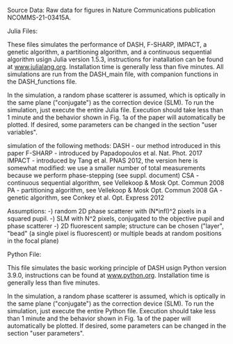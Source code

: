 Source Data:
Raw data for figures in Nature Communications publication NCOMMS-21-03415A.

Julia Files:

These files simulates the performance of DASH, F-SHARP, IMPACT, a genetic algorithm, a partitioning algorithm, and a continuous sequential algorithm usign Julia version 1.5.3, instructions for inatallation can be found at www.julialang.org. 
Installation time is generally less than five minutes. All simulations are run from the DASH_main file, with companion functions in the DASH_functions file.

In the simulation, a random phase scatterer is assumed, which is optically in the same plane ("conjugate") as the correction device (SLM).
To run the simulation, just execute the entire Julia file. Execution should take less than 1 minute and the behavior shown in Fig. 1a of the paper will automatically be plotted.
If desired, some parameters can be changed in the section "user variables".

simulation of the following methods: 
DASH    -   our method introduced in this paper
F-SHARP -   introduced by Papadopoulos et al. Nat. Phot. 2017
IMPACT  -   introduced by Tang et al. PNAS 2012, the version here is somewhat modified: we use a smaller number of total measurements because we perform phase-stepping (see suppl. document)
CSA     -   continuous sequential algorithm, see Vellekoop & Mosk Opt. Commun 2008 
PA      -   partitioning algorithm, see Vellekoop & Mosk Opt. Commun 2008 
GA      -   genetic algorithm, see Conkey et al. Opt. Express 2012

Assumptions: 
-) random 2D phase scatterer with (N*infl)^2 pixels in a squared pupil.
-) SLM with N^2 pixels, conjugated to the objective pupil and phase scatterer
-) 2D fluorescent sample; structure can be chosen ("layer", "bead" (a single pixel is fluorescent) or multiple beads at random positions in the focal plane)


Python File: 

This file simulates the basic working principle of DASH usign Python version 3.9.0, instructions can be found at www.python.org. 
Installation time is generally less than five minutes.

In the simulation, a random phase scatterer is assumed, which is optically in the same plane ("conjugate") as the correction device (SLM).
To run the simulation, just execute the entire Python file. Execution should take less than 1 minute and the behavior shown in Fig. 1a of the paper will automatically be plotted.
If desired, some parameters can be changed in the section "user parameters".
